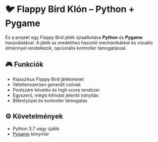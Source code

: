 # 🐦 Flappy Bird Klón – Python + Pygame

Ez a projekt egy Flappy Bird játék újraalkotása **Python** és **Pygame** használatával. A játék az eredetihez hasonló mechanikákkal és vizuális élménnyel rendelkezik, opcionális kontroller támogatással.

## 🎮 Funkciók

- Klasszikus Flappy Bird játékmenet
- Véletlenszerűen generált csövek
- Pontszám követés és high score rendszer
- Egyszerű, mégis kihívást jelentő irányítás
- Billentyűzet és kontroller támogatás

## ⚙️ Követelmények

- Python 3.7 vagy újabb
- [Pygame](https://www.pygame.org/) könyvtár
